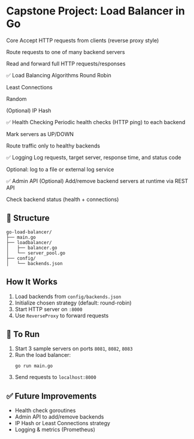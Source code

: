 # Capstone Project: Load Balancer in Go

Core
Accept HTTP requests from clients (reverse proxy style)

Route requests to one of many backend servers

Read and forward full HTTP requests/responses

✅ Load Balancing Algorithms
Round Robin

Least Connections

Random

(Optional) IP Hash

✅ Health Checking
Periodic health checks (HTTP ping) to each backend

Mark servers as UP/DOWN

Route traffic only to healthy backends

✅ Logging
Log requests, target server, response time, and status code

Optional: log to a file or external log service

✅ Admin API (Optional)
Add/remove backend servers at runtime via REST API

Check backend status (health + connections)



## 📁 Structure
```
go-load-balancer/
├── main.go
├── loadbalancer/
│   ├── balancer.go
│   └── server_pool.go
├── config/
│   └── backends.json
```

##  How It Works
1. Load backends from `config/backends.json`
2. Initialize chosen strategy (default: round-robin)
3. Start HTTP server on `:8000`
4. Use `ReverseProxy` to forward requests

## 🧪 To Run
1. Start 3 sample servers on ports `8081`, `8082`, `8083`
2. Run the load balancer:
   ```
   go run main.go
   ```
3. Send requests to `localhost:8000`

## ✅ Future Improvements
- Health check goroutines
- Admin API to add/remove backends
- IP Hash or Least Connections strategy
- Logging & metrics (Prometheus)
